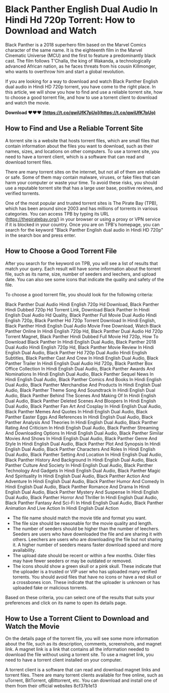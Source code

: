 # Black Panther English Dual Audio In Hindi Hd 720p Torrent: How to Download and Watch
 
Black Panther is a 2018 superhero film based on the Marvel Comics character of the same name. It is the eighteenth film in the Marvel Cinematic Universe (MCU) and the first to feature a predominantly black cast. The film follows T'Challa, the king of Wakanda, a technologically advanced African nation, as he faces threats from his cousin Killmonger, who wants to overthrow him and start a global revolution.
 
If you are looking for a way to download and watch Black Panther English dual audio in Hindi HD 720p torrent, you have come to the right place. In this article, we will show you how to find and use a reliable torrent site, how to choose a good torrent file, and how to use a torrent client to download and watch the movie.
 
**Download ❤❤❤ [https://t.co/qwiUfK7pUo](https://t.co/qwiUfK7pUo)**


 
## How to Find and Use a Reliable Torrent Site
 
A torrent site is a website that hosts torrent files, which are small files that contain information about the files you want to download, such as their names, sizes, and locations on other computers. To use a torrent site, you need to have a torrent client, which is a software that can read and download torrent files.
 
There are many torrent sites on the internet, but not all of them are reliable or safe. Some of them may contain malware, viruses, or fake files that can harm your computer or waste your time. To avoid these risks, you should use a reputable torrent site that has a large user base, positive reviews, and verified torrents.
 
One of the most popular and trusted torrent sites is The Pirate Bay (TPB), which has been around since 2003 and has millions of torrents in various categories. You can access TPB by typing its URL (https://thepiratebay.org/) in your browser or using a proxy or VPN service if it is blocked in your country. Once you are on TPB's homepage, you can search for the keyword "Black Panther English dual audio in Hindi HD 720p" in the search box and press enter.
 
## How to Choose a Good Torrent File
 
After you search for the keyword on TPB, you will see a list of results that match your query. Each result will have some information about the torrent file, such as its name, size, number of seeders and leechers, and upload date. You can also see some icons that indicate the quality and safety of the file.
 
To choose a good torrent file, you should look for the following criteria:
 
Black Panther Dual Audio Hindi English 720p Hd Download,  Black Panther Hindi Dubbed 720p Hd Torrent Link,  Download Black Panther In Hindi English Dual Audio Hd Quality,  Black Panther Full Movie Dual Audio Hindi English 720p,  Black Panther Hd 720p Torrent Download In Hindi English,  Black Panther Hindi English Dual Audio Movie Free Download,  Watch Black Panther Online In Hindi English 720p Hd,  Black Panther Dual Audio Hd 720p Torrent Magnet,  Black Panther Hindi Dubbed Full Movie Hd 720p,  How To Download Black Panther In Hindi English Dual Audio,  Black Panther 2018 Dual Audio Hindi English 720p Hd,  Black Panther Movie Review In Hindi English Dual Audio,  Black Panther Hd 720p Dual Audio Hindi English Subtitles,  Black Panther Cast And Crew In Hindi English Dual Audio,  Black Panther Trailer In Hindi English Dual Audio Hd 720p,  Black Panther Box Office Collection In Hindi English Dual Audio,  Black Panther Awards And Nominations In Hindi English Dual Audio,  Black Panther Sequel News In Hindi English Dual Audio,  Black Panther Comics And Books In Hindi English Dual Audio,  Black Panther Merchandise And Products In Hindi English Dual Audio,  Black Panther Theme Song And Soundtrack In Hindi English Dual Audio,  Black Panther Behind The Scenes And Making Of In Hindi English Dual Audio,  Black Panther Deleted Scenes And Bloopers In Hindi English Dual Audio,  Black Panther Fan Art And Cosplay In Hindi English Dual Audio,  Black Panther Memes And Quotes In Hindi English Dual Audio,  Black Panther Easter Eggs And References In Hindi English Dual Audio,  Black Panther Analysis And Theories In Hindi English Dual Audio,  Black Panther Rating And Criticism In Hindi English Dual Audio,  Black Panther Streaming And Downloading Options In Hindi English Dual Audio,  Black Panther Similar Movies And Shows In Hindi English Dual Audio,  Black Panther Genre And Style In Hindi English Dual Audio,  Black Panther Plot And Synopsis In Hindi English Dual Audio,  Black Panther Characters And Roles In Hindi English Dual Audio,  Black Panther Setting And Location In Hindi English Dual Audio,  Black Panther History And Background In Hindi English Dual Audio,  Black Panther Culture And Society In Hindi English Dual Audio,  Black Panther Technology And Gadgets In Hindi English Dual Audio,  Black Panther Magic And Spirituality In Hindi English Dual Audio,  Black Panther Action And Adventure In Hindi English Dual Audio,  Black Panther Humor And Comedy In Hindi English Dual Audio,  Black Panther Romance And Drama In Hindi English Dual Audio,  Black Panther Mystery And Suspense In Hindi English Dual Audio,  Black Panther Horror And Thriller In Hindi English Dual Audio,  Black Panther Fantasy And Sci-Fi In Hindi English Dual Audio,  Black Panther Animation And Live Action In Hindi English Dual Action
 
- The file name should match the movie title and format you want.
- The file size should be reasonable for the movie quality and length.
- The number of seeders should be higher than the number of leechers. Seeders are users who have downloaded the file and are sharing it with others. Leechers are users who are downloading the file but not sharing it. A higher number of seeders means faster download speed and more availability.
- The upload date should be recent or within a few months. Older files may have fewer seeders or may be outdated or removed.
- The icons should show a green skull or a pink skull. These indicate that the uploader is a trusted or VIP user who has uploaded many verified torrents. You should avoid files that have no icons or have a red skull or a crossbones icon. These indicate that the uploader is unknown or has uploaded fake or malicious torrents.

Based on these criteria, you can select one of the results that suits your preferences and click on its name to open its details page.
 
## How to Use a Torrent Client to Download and Watch the Movie
 
On the details page of the torrent file, you will see some more information about the file, such as its description, comments, screenshots, and magnet link. A magnet link is a link that contains all the information needed to download the file without using a torrent site. To use a magnet link, you need to have a torrent client installed on your computer.
 
A torrent client is a software that can read and download magnet links and torrent files. There are many torrent clients available for free online, such as uTorrent, BitTorrent, qBittorrent, etc. You can download and install one of them from their official websites
 8cf37b1e13
 
